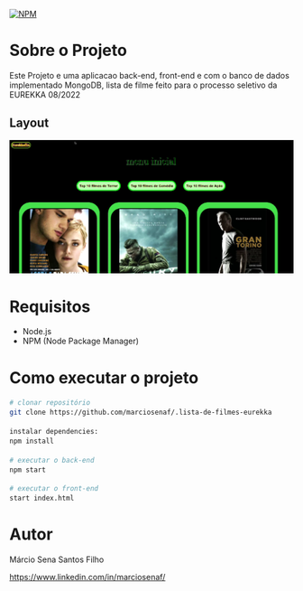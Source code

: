 [![NPM](https://img.shields.io/npm/l/react)](https://github.com/marciosenaf/.lista-de-filmes-eurekka/blob/main/LICENSE) 


# Sobre o Projeto

Este Projeto e uma aplicacao back-end, front-end e com o banco de dados implementado MongoDB, lista de filme feito para o processo seletivo da EUREKKA 08/2022

## Layout 
![Web](https://github.com/marciosenaf/.lista-de-filmes-eurekka/blob/main/img/readme.png)


# Requisitos

  - Node.js
  - NPM (Node Package Manager)


# Como executar o projeto

```bash
# clonar repositório
git clone https://github.com/marciosenaf/.lista-de-filmes-eurekka

instalar dependencies:
npm install

# executar o back-end
npm start

# executar o front-end 
start index.html
```

# Autor

Márcio Sena Santos Filho

https://www.linkedin.com/in/marciosenaf/
